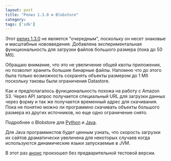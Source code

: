 ```yaml
---
layout: post
title: "Релиз 1.3.0 и Blobstore"
category: 
tags: ['sdk']
---
```

Этот <a href="http://googleappengine.blogspot.com/2009/12/app-engine-sdk-130-released-including.html">релиз 1.3.0</a> не является "очередным", поскольку он несет знаковые и масштабные нововведения. Добавлена экспериментальная функциональность для загрузки файлов большого размера (пока до 50 Мб).

Обращаю внимание, что это не увеличение общей квоты приложения, но позволит хранить большие бинарные файлы. Напомню что до этого была только возможность сохранять объекты размером до 1 Мб поскольку таковы были ограничения Datastore. 

Как и предполагалось функциональность похожа на работу с Amazon S3. Через API запрос получается специальный URL для загрузки данных через форму и так же получается временный адрес для скачивания. Пока не понятно можно ли программно скачивать объекты большого размера из других источников, но еще одно ограничение снято.

Подробнее о Blobstore для <a href="http://googleappengine.blogspot.com/2009/12/app-engine-sdk-130-released-including.html">Python</a> и <a href="http://code.google.com/appengine/docs/java/blobstore/">Java</a>.

Для Java программистов будет ценным узнать, что скорость загрузки их сайтов драматически увеличена для некоторых случаев когда используются динамические языки запускаемые в JVM. 

В этот раз <a href="http://googleappengine.blogspot.com/2009/12/app-engine-sdk-130-released-including.html">анонс</a> произошел без предварительной тестовой версии. 

